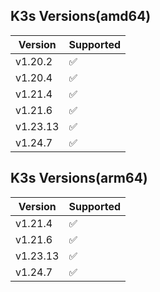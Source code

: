 ## K3s Versions(amd64)

| Version  | Supported           |
|----------|---------------------|
| v1.20.2  | :white_check_mark:  |
| v1.20.4  | :white_check_mark:  |
| v1.21.4  | :white_check_mark:  |
| v1.21.6  | :white_check_mark:  |
| v1.23.13 | :white_check_mark:  |
| v1.24.7  | :white_check_mark:  |

## K3s Versions(arm64)
| Version  | Supported          |
|----------|--------------------|
| v1.21.4  | :white_check_mark: |
| v1.21.6  | :white_check_mark: |
| v1.23.13 | :white_check_mark: |
| v1.24.7  | :white_check_mark: |
